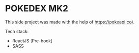 <h1> POKEDEX MK2 </h1>

This side project was made with the help of https://pokeapi.co/.

Tech stack:

- ReactJS (Pre-hook)
- SASS
